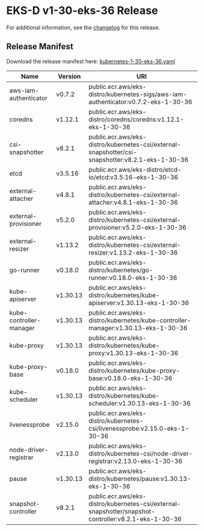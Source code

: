 # EKS-D v1-30-eks-36 Release

For additional information, see the [changelog](CHANGELOG-v1-30-eks-36.md) for this release.

## Release Manifest

Download the release manifest here: [kubernetes-1-30-eks-36.yaml](https://distro.eks.amazonaws.com/kubernetes-1-30/kubernetes-1-30-eks-36.yaml)

| Name | Version | URI |
|------|---------|-----|
| aws-iam-authenticator | v0.7.2 | public.ecr.aws/eks-distro/kubernetes-sigs/aws-iam-authenticator:v0.7.2-eks-1-30-36 |
| coredns | v1.12.1 | public.ecr.aws/eks-distro/coredns/coredns:v1.12.1-eks-1-30-36 |
| csi-snapshotter | v8.2.1 | public.ecr.aws/eks-distro/kubernetes-csi/external-snapshotter/csi-snapshotter:v8.2.1-eks-1-30-36 |
| etcd | v3.5.16 | public.ecr.aws/eks-distro/etcd-io/etcd:v3.5.16-eks-1-30-36 |
| external-attacher | v4.8.1 | public.ecr.aws/eks-distro/kubernetes-csi/external-attacher:v4.8.1-eks-1-30-36 |
| external-provisioner | v5.2.0 | public.ecr.aws/eks-distro/kubernetes-csi/external-provisioner:v5.2.0-eks-1-30-36 |
| external-resizer | v1.13.2 | public.ecr.aws/eks-distro/kubernetes-csi/external-resizer:v1.13.2-eks-1-30-36 |
| go-runner | v0.18.0 | public.ecr.aws/eks-distro/kubernetes/go-runner:v0.18.0-eks-1-30-36 |
| kube-apiserver | v1.30.13 | public.ecr.aws/eks-distro/kubernetes/kube-apiserver:v1.30.13-eks-1-30-36 |
| kube-controller-manager | v1.30.13 | public.ecr.aws/eks-distro/kubernetes/kube-controller-manager:v1.30.13-eks-1-30-36 |
| kube-proxy | v1.30.13 | public.ecr.aws/eks-distro/kubernetes/kube-proxy:v1.30.13-eks-1-30-36 |
| kube-proxy-base | v0.18.0 | public.ecr.aws/eks-distro/kubernetes/kube-proxy-base:v0.18.0-eks-1-30-36 |
| kube-scheduler | v1.30.13 | public.ecr.aws/eks-distro/kubernetes/kube-scheduler:v1.30.13-eks-1-30-36 |
| livenessprobe | v2.15.0 | public.ecr.aws/eks-distro/kubernetes-csi/livenessprobe:v2.15.0-eks-1-30-36 |
| node-driver-registrar | v2.13.0 | public.ecr.aws/eks-distro/kubernetes-csi/node-driver-registrar:v2.13.0-eks-1-30-36 |
| pause | v1.30.13 | public.ecr.aws/eks-distro/kubernetes/pause:v1.30.13-eks-1-30-36 |
| snapshot-controller | v8.2.1 | public.ecr.aws/eks-distro/kubernetes-csi/external-snapshotter/snapshot-controller:v8.2.1-eks-1-30-36 |
